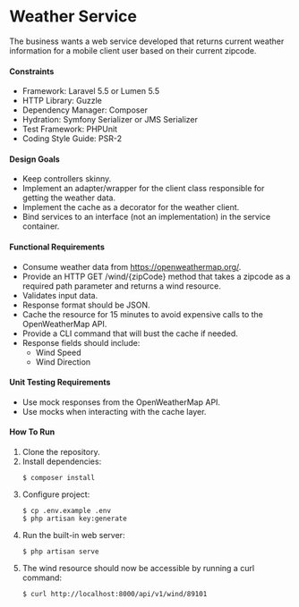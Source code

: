 # Weather Service
The business wants a web service developed that returns current weather information for a mobile client user based on their current zipcode.

#### Constraints
* Framework: Laravel 5.5 or Lumen 5.5
* HTTP Library: Guzzle
* Dependency Manager: Composer
* Hydration: Symfony Serializer or JMS Serializer
* Test Framework: PHPUnit
* Coding Style Guide: PSR-2

#### Design Goals
* Keep controllers skinny.
* Implement an adapter/wrapper for the client class responsible for getting the weather data.
* Implement the cache as a decorator for the weather client.
* Bind services to an interface (not an implementation) in the service container.

#### Functional Requirements
* Consume weather data from https://openweathermap.org/.
* Provide an HTTP GET /wind/{zipCode} method that takes a zipcode as a required path parameter and returns a wind resource.
* Validates input data.
* Response format should be JSON.
* Cache the resource for 15 minutes to avoid expensive calls to the OpenWeatherMap API.
* Provide a CLI command that will bust the cache if needed.
* Response fields should include:
    * Wind Speed
    * Wind Direction

#### Unit Testing Requirements
* Use mock responses from the OpenWeatherMap API.
* Use mocks when interacting with the cache layer.

#### How To Run
1. Clone the repository.
1. Install dependencies:
    ```
    $ composer install
    ```
1. Configure project:
    ```
    $ cp .env.example .env
    $ php artisan key:generate
    ```
1. Run the built-in web server:
    ```
    $ php artisan serve
    ```
1. The wind resource should now be accessible by running a curl command:
    ```
    $ curl http://localhost:8000/api/v1/wind/89101
    ```
